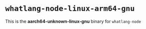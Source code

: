 # `whatlang-node-linux-arm64-gnu`

This is the **aarch64-unknown-linux-gnu** binary for `whatlang-node`
